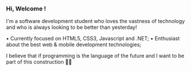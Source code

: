 ### Hi, Welcome ! 

I'm a software development student who loves the vastness of technology and who is always looking to be better than yesterday!

• Currently focused on HTML5, CSS3, Javascript and .NET;
• Enthusiast about the best web & mobile development technologies;

I believe that if programming is the language of the future and I want to be part of this construction 👩‍💻

